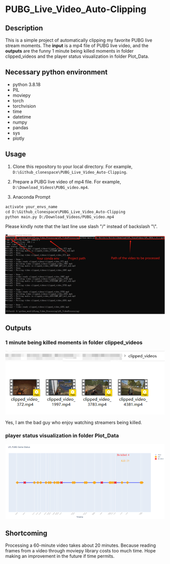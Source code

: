 # PUBG_Live_Video_Auto-Clipping
## Description
This is a simple project of automatically  clipping my favorite PUBG live stream moments. The **input** is a mp4 file of PUBG live video, and the **outputs** are the funny 1 minute being killed moments in folder clipped_videos and the player status visualization in folder Plot_Data.

## Necessary python environment
- python 3.8.18
- PIL
- moviepy
- torch
- torchvision
- time
- datetime
- numpy
- pandas
- sys
- plotly

## Usage 
1. Clone this repository to your local directory. For example, `D:\Github_clonespace\PUBG_Live_Video_Auto-Clipping`. 

2. Prepare a PUBG live video of mp4 file. For example, `D:\Download_Videos\PUBG_video.mp4`.

3. Anaconda Prompt
```{bash}
activate your_envs_name
cd D:\Github_clonespace\PUBG_Live_Video_Auto-Clipping
python main.py D:/Download_Videos/PUBG_video.mp4
```

Please kindly note that the last line use slash "/" instead of backslash "\\".

![](Usage_Example/Command_Line_Output.png)

## Outputs
### 1 minute being killed moments in folder **clipped_videos**

![](Usage_Example/Video_output.png)

Yes, I am the bad guy who enjoy watching streamers being killed. 

### player status visualization in folder **Plot_Data**
![](Usage_Example/Figure_output.png)

## Shortcoming
Processing a 60-minute video takes about 20 minutes. Because reading frames from a video through moviepy library costs too much time. Hope making an improvement in the future if time permits.
